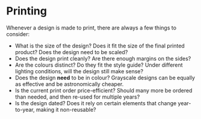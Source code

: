 # Printing



Whenever a design is made to print, there are always a few things to consider:

* What is the size of the design? Does it fit the size of the final printed product? Does the design need to be scaled?
* Does the design print cleanly? Are there enough margins on the sides?
* Are the colours distinct? Do they fit the style guide? Under different lighting conditions, will the design still make sense?
* Does the design **need** to be in colour? Grayscale designs can be equally as effective and be astronomically cheaper.
* Is the current print order price-efficient? Should many more be ordered than needed, and then re-used for multiple years?
* Is the design dated? Does it rely on certain elements that change year-to-year, making it non-reusable?

